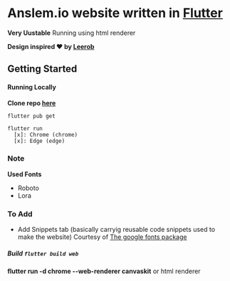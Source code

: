 # Anslem.io website written in [Flutter](https://flutter.dev)
__Very Uustable__
Running using html renderer

__Design inspired ♥ by [Leerob](https://github.com/leerob)__

## Getting Started

#### Running Locally

__Clone repo [here](https://github.com/)__

```
flutter pub get

flutter run
  [x]: Chrome (chrome)
  [x]: Edge (edge)
```

### Note

__Used Fonts__

- Roboto
- Lora

### To Add

- Add Snippets tab (basically carryig reusable code snippets used to  make the website)
Courtesy of [The google fonts package](https://pub.dev/packages/google_fonts)
<!-- Creative Portfolio https://github.com/iRaul/creative-portfolios -->
<!-- Loading gif https://youtu.be/gxdOJv_RiHg -->
<!-- Mobile side bar https://youtu.be/62UDV38i8P4 -->
<!-- Firebase hosting https://youtu.be/xJo7Mqse960 -->
##### Build `flutter build web`
__flutter run -d chrome --web-renderer canvaskit__ or html renderer
